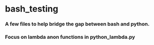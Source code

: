 # bash_testing

### A few files to help bridge the gap between bash and python.

### Focus on lambda anon functions in python_lambda.py
